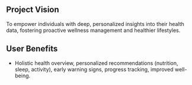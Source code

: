## Project Vision
To empower individuals with deep, personalized insights into their health data, fostering proactive wellness management and healthier lifestyles.
## User Benefits
- Holistic health overview, personalized recommendations (nutrition, sleep, activity), early warning signs, progress tracking, improved well-being.
